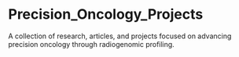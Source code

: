 # Precision_Oncology_Projects
A collection of research, articles, and projects focused on advancing precision oncology through radiogenomic profiling.
